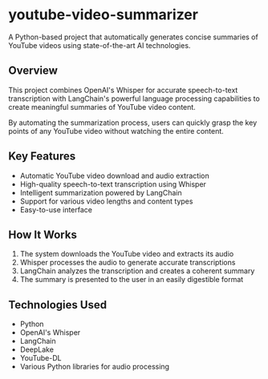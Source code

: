 # youtube-video-summarizer
A Python-based project that automatically generates concise summaries of YouTube videos using state-of-the-art AI technologies.

## Overview
This project combines OpenAI's Whisper for accurate speech-to-text transcription with LangChain's powerful language processing capabilities to create meaningful summaries of YouTube video content. 

By automating the summarization process, users can quickly grasp the key points of any YouTube video without watching the entire content.

## Key Features
- Automatic YouTube video download and audio extraction
- High-quality speech-to-text transcription using Whisper
- Intelligent summarization powered by LangChain
- Support for various video lengths and content types
- Easy-to-use interface

## How It Works
1. The system downloads the YouTube video and extracts its audio
2. Whisper processes the audio to generate accurate transcriptions
3. LangChain analyzes the transcription and creates a coherent summary
4. The summary is presented to the user in an easily digestible format

## Technologies Used
- Python
- OpenAI's Whisper
- LangChain
- DeepLake
- YouTube-DL
- Various Python libraries for audio processing
